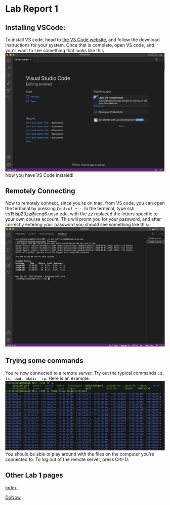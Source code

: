 # Lab Report 1


## Installing VSCode: 
  To install VS code, head to [the VS Code website](https://code.visualstudio.com/), and follow the download instructions for your system. 
Once that is complete, open VS code, and you'll want to see something that looks like this 
![VSCode](VScode.png)
Now you have VS Code instaled! 


## Remotely Connecting
  Now to remotely connect, since you're on mac, from VS code, you can open the terminal by pressing ``Control + ~``. 
 In the terminal, type ssh cs15lsp23*zz*@ieng6.ucsd.edu, with the *zz* replaced the letters specific to your own course account. 
 This will promt you for your password, and after correctly entering your password you should see something like this: 
 ![Remote Terminal](VScode2.png)
 
 
 
## Trying some commands 
   You're now connected to a remote server. Try out the typical commands ``cd, ls, pwd, mkdir, cp``. Here is an example: 
  ![Remote Commands](RemoteCmds.png) 
 You should be able to play around with the files on the computer you're connected to. 
 To log out of the remote server, press Crtl-D.



## Other Lab 1 pages 
[Index](https://github.com/pmckenna2425/cse15l-lab-reports/index.html)

[DoNow](https://github.com/pmckenna2425/cse15l-lab-reports/donow.html)

